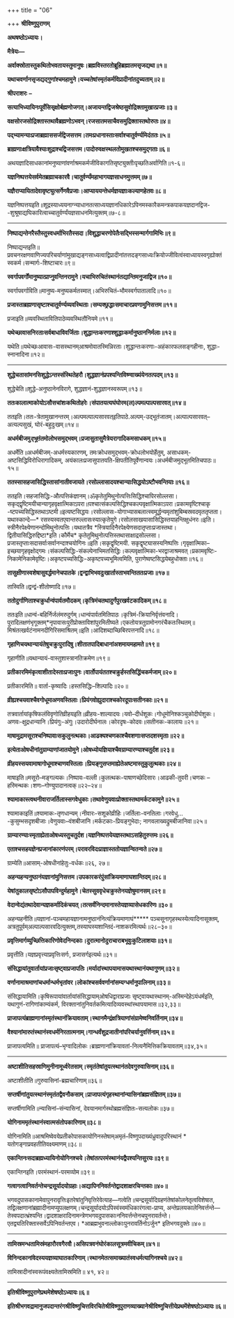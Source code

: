 +++
title = "06"

+++
**श्रीविष्णुपुराणम्**

**अथषष्ठोऽध्यायः।**

**मैत्रेयः—**

**अर्वाक्स्रोतास्तुकथितोभवतायस्तुमानुषः।ब्रह्मविस्तरतोब्रूहिब्रह्मातमसृजद्यथा॥१॥**

**यथाचवर्णानसृजद्यद्गुणांश्चमहामुने।यच्चतेषांस्मृतंकर्मविप्रादीनांतदुच्यताम्॥२॥**

**श्रीपराशरः** **–**

**सत्याभिध्यायिनःपूर्वंसिसृक्षोर्बह्मणोजगत्।अजायन्तद्विजश्रेष्ठसुवोद्रिक्तामुखात्प्रजाः॥३॥**

**वक्षसोरजसोद्रिक्तास्तथावैब्रह्मणोऽभवन्।रजसातमसाचैवसमुद्रिक्तास्तथोरुतः॥४॥**

**पद्भ्यामन्याःप्रजाब्रह्माससर्जद्विजसत्तम।तमःप्रधानास्ताःसर्वाश्चातुर्वर्ण्यमिदंततः॥५॥**

**ब्राह्मणाःक्षत्रियावैश्याःशुद्राश्चद्विजसत्तम।पादोरुवक्षस्थलतोमुखतश्चसमुद्गताः॥६॥**

अथयज्ञादिसाधकानांमनुष्याणांवर्णाश्रमकर्मजीविकागतिसृष्ट्युक्तीःपृच्छतिअर्वागिति॥१-६॥

**यज्ञनिष्पत्तयेसर्वमेतब्रह्माचकारवै।चातुर्वर्ण्यंमहाभागयज्ञसाधनमुत्तमम्॥७॥**

**यज्ञैराप्यायितादेवावृष्ट्युत्सर्गेणवैप्रजाः।आप्याययन्तेधर्मज्ञयज्ञाःकल्याणहेतवः॥८॥**

यज्ञनिष्पत्तयइति॥शूद्रस्याध्ययनाग्न्याधानतत्साध्ययज्ञानधिकारेऽपिनमस्कारैकमन्त्रकपाकयज्ञदानद्विज- -शुश्रूषाद्यघिकारित्वाच्चातुर्वर्ण्यंयज्ञसाधनमित्युक्तम्॥७-८॥

****

**निष्पाद्यन्तेनरैस्तैस्तुस्वधर्माभिरतैस्सदा।विशुद्धाचरणोपेतैःसद्भिस्सन्मार्गगामिभिः॥९॥**

निष्पाद्यन्तइति॥प्रवचनरक्षणवाणिज्यपरिचर्याणांमुखाद्यङ्गसाध्यत्वाद्विप्रादीनांतत्तदङ्गसाध्यःक्रियोज्जीवित्वंस्वाध्यायस्वगृह्योक्तंस्वकर्म।सन्मार्गः-शिष्टाचारः॥९॥

**स्वर्गापवर्गोंमानुष्यात्प्राप्नुवन्तिनरामुने।यचाभिरुचितंस्थानंतद्यान्तिमनुजाद्विज॥१०॥**

स्वर्गापवर्गाविति॥मानुष्य-मनुष्यकर्मतस्मात्।अभिरुचितं–भौमस्वर्गपातालादि॥१०॥

**प्रजास्ताब्रह्मणासृष्टाश्चातुर्वर्ण्यव्यवस्थिताः।सम्यक्छ्रद्धाःसमाचारप्रवणामुनिसत्तम॥११॥**

प्रजाइति॥व्यवस्थितावितिपाठेव्यवस्थितौनियमे॥११॥

**यथेच्छावासनिरताःसर्वबाधाविवर्जिताः।शुद्धान्तःकरणाश्शुद्धाःकर्मानुष्ठाननिर्मलाः॥१२॥**

यथेति॥यथेच्छःआवासः-वासस्थानम्आश्रमोवातस्मिन्निरताः।शुद्धान्तःकरणाः-अहंकारफलसङ्गहीनाः, शुद्धाः-स्नानादिना॥१२॥

****

**शुद्धेचतासांमनसिशुद्धेऽन्तस्संस्थितेहरौ।शुद्धज्ञानंप्रपश्यन्तिविष्ण्वाख्यंयेनतत्पदम्॥१३॥**

शुद्धेचेति॥शुद्धे-अनुष्ठानेनविरागे, शुद्धज्ञानं-शुद्धज्ञानस्वरूपम्॥१३॥

**ततःकालात्माकोयोऽसौसचांशःकथितोहरेः।संपातयत्यघंघोरम(ल)ल्पमल्पाल्पसारवत्॥१४॥**

ततइति।ततः-त्रेतामुखानन्तरम्।अल्पमल्पाल्पसारवत्इतिपाठे.अल्पम्-उद्भूतंजातम्।अल्पाल्पसारवत्–अत्यल्पसुखं, घोरं-बहुदुःखम्॥१४॥

**अधर्मबीजमु*द्भू*तंतमोलोभसमुद्भवम्।प्रजासुतासुमैत्रेयरागादिकमसाधकम्॥१५॥**

अधर्मेति॥अधर्मबीजम्-अधर्मस्यकारणम्, तमःक्रोधसमुद्भवम्-क्रोधलोभयोर्हेतुम्, असाधकम्-अष्टसिद्धिविरोधिरागादिकम्, अयंकालःप्रजासुपातयति-क्षिपतीतिपूर्वेणान्वयः।अधर्मबीजमुद्भूतमितिचपाठः॥१५॥

**ततस्सासहजासिद्धिस्तासांनातीवजायते।रसोल्लासादयश्चान्याःसिद्धयोऽष्टौभवन्तियाः॥१६॥**

ततइति।सहजासिद्धिः-औत्पत्तिकंज्ञानम्।ॐकृतेतुमिथुनोत्पत्तिःसिद्धिश्चापिरसोल्लसा।सकृद्द्वृष्टिमयीचान्यागृहवृक्षात्मिकाऽपरा॥पश्चात्संकल्पसिद्धिश्चकल्पवृक्षात्मिकाऽपरा।प्रकामवृष्टिश्चाकृ -ष्टपच्यसिद्धिस्तथाऽष्टमी॥इत्यष्टसिद्धयः।रसोल्लासः-योगाभ्यासबलात्स्वमूर्द्धन्यमृतांशुबिम्बस्रवदमृततृप्तता।यथास्कान्दे—\* रसस्यस्वतएवान्तरुल्लासःस्यात्कृतेयुगे।रसोलसाखयासासिद्धिस्तयाहन्तिक्षुधंनरः॥इति।स्त्रीनैरपेक्ष्येणानन्दोमिथुनोत्पत्तिः।यथातत्रैव \*स्त्रियादिनैरपेक्ष्येणसदातृप्ताःप्रजास्तथा।द्वितीयासिद्धिरुद्दिष्टा\*इति।कौर्मेच\* कृतेतुमिथुनोत्पत्तिस्तथासाक्षाद्रसोल्लसा।प्रजास्तृप्ताःसदासर्वाःसर्वानन्दाश्चयोगिनः॥इति।सकृद्वृष्टिमयी. सकृद्वृष्ट्यासस्यनिष्पत्तिः।गृवृक्षात्मिका–इच्छयागृहवृक्षोद्गमः।संकल्पसिद्धिः-संकल्पेनाभिमतसिद्धिः।कल्पवृक्षात्मिका-भरद्वाजाश्रमवत्।प्रकामवृष्टिः-निकामेनिकामेवृष्टिः।अकृष्टपच्यसिद्धिः-अकृष्टपच्यभूमित्वमिति, पुराणेष्वष्टसिद्धयेबहुधोक्ताः॥१६॥

**तासुक्षीणास्वशेषासुवर्द्धमानेचपातके।द्वन्द्वाभिभवदुःखार्तास्ताभवन्तिततःप्रजाः॥१७॥**

तास्विति॥द्वन्द्वं-शीतोष्णादि॥१७॥

**ततोदुर्गाणिताश्चक्रुर्धान्वंपार्वतमौदकम्।कृत्रिमंचतथादुर्गंपुरखर्वटकादिकम्॥१८॥**

ततःइति॥धान्वं-बहिर्निर्जलंमरुदुर्गम्।धान्वंपार्वतमितिपाठः।कृत्रिमं-क्रियानिर्वृत्तंवनादि।पुरादिलक्षणंभृगूक्तम्\*नृपावासःपुरीप्रोक्ताविशांपुरमितीष्यते।एकतोयत्रतुग्रामोनगरंचैकतःस्थितम्॥मिश्रंतत्खर्वटंनामनदीगिरिसमाश्रितम्॥इति।आदिशब्दाच्छिबिरपत्तनादि॥१८॥

**गृहाणिचयथान्यायंतेषुचक्रुःपुरादिषु।शीतातपादिबाधानांअशमायमहामते॥१९॥**

गृहाणीति॥यथान्यायं-वास्तुशास्त्रानतिक्रमेण॥१९॥

**प्रतीकारमिमंकृत्वाशीतादेस्ताःप्रजाःपुनः।वार्तोपायंततश्चक्रुर्हस्तसिद्धिंचकर्मजाम्॥२०॥**

प्रतीकारमिति॥ वार्ता-कृष्यादिः।हस्तसिद्धिः–शिल्पादिः॥२०॥

**व्रीह्यश्चयवाश्चैवगोधूमाअणवस्तिलाः।प्रियंगवोह्युदाराश्चकोरदूपाःसतीनकाः॥२१॥**

तत्रवार्तायांकृषिफलंविवृणोतिव्रीहयइति॥व्रीहयः-शाल्यादयः।यवो–दीर्धशूकः।गोधूमोनिश्कञ्चुकोदीर्घशुकः।अणवः-क्षुद्रधान्यानि।प्रियंगुः-अंगुः।उदारोदीर्घनालः।कोरदृषः-कोदवः॥सतीनकः-कालायः॥२१॥

**माषामुद्रामसूराश्चनिष्पावाःसकुलुनत्थकाः।आढक्यश्चणकाश्चैवशणाःसप्तदशस्मृताः॥२२॥**

**इत्येताओषधीनांतुग्राम्याणांजातयोमुने।ओषध्योयज्ञियाश्चैवग्राम्यारण्याश्चतुर्दश॥२३॥**

**व्रीहयस्सयवामाषागोधूमाश्चाणवस्तिलाः।प्रियङ्गुसप्तमाह्येतेअष्टमास्तुकुलुत्थकाः॥२४॥**

माषाइति॥मसूरो–मङ्गल्यकः।निष्पावः-वल्ली।कुलत्थकः-पाषाणच्छेदिसारः।आढकी-तुवरी।चणकः –हरिमन्थकः।शणः–गोण्युपादानत्वक्॥२२–२४॥

**श्यामाकास्त्वथनीवाराजर्तिलास्सगवेधुकाः।तथावेणुयवाःप्रोक्तास्तथामर्कटकामुने॥२५॥**

श्यामाकाइतिं॥श्यामाकः-तृणधान्यम्।नीवारः-सशूकोव्रीहिः।जर्तिलाः-वनतिलाः।गरवेधु… -कुसुम्भसदृशबीजाः।वेणुयवाः–वंशबीजानि।मर्कटकाः-प्रियङ्गुभेदाः; नागवलाख्यद्रुमबीजानिवा॥२५॥

**ग्राम्यारण्याःस्मृताह्येताओषध्यस्तुचतुर्दश।यज्ञनिष्पत्तयेयज्ञस्तथाऽसांहेतुरुत्तमः॥२६॥**

**एताश्चसहयज्ञेनप्रजानांकारणंपरम्।परावरविदःप्राज्ञास्ततोयज्ञान्वितन्वते॥२७॥**

ग्राम्येति॥आसाम्-ओषधीनांहेतुः-वर्धकः॥२६, २७॥

**अहन्यहन्यनुष्ठानंयज्ञानांमुनिसत्तम।उपकारकरंपुंसांक्रियमाणाघशान्तिदम्॥२८॥**

**येषांतुकालसृष्टोऽसौपापविन्दुर्महामुने।चेतस्सुववृधेचक्रुस्तेनयज्ञेषुमानसम्॥२९॥**

**वेदान्वेद्यंतथादेवान्यज्ञकर्मादिकंचयत्।तत्सर्वंनिन्दमानास्तेयज्ञव्यासेधकारिणः॥३०॥**

अहन्यहनीति॥यज्ञानां-पञ्चमहायज्ञानामनुष्ठानंनित्यंक्रियमाणाघं**\*** पञ्चसूनागृहस्थस्येत्यादिनासूक्तम्, अत्रतुपूर्वम्अल्पाल्पसारवदित्युक्तम्,तस्याघस्यशान्तिदं-नाशकरमित्यर्थः॥२८–३०॥

**प्रवृत्तिमार्गव्युच्छित्तिकारिणोवेदनिन्दकाः।दुरात्मानोदुराचाराबभूवुःकुटिलाशयाः॥३१॥**

प्रवृत्तीति।यज्ञप्रवृत्त्याप्रवृत्तिःसर्गः, प्रजासर्गइत्यर्थः॥३१॥

**संसिद्धायांतुवार्तायांप्रजाःसृष्ट्वाप्रजापतिः।मर्यादांस्थापयामासयथास्थानंयथागुणम्॥३२॥**

**वर्णानामाश्रमाणांचधर्मान्धर्मभृतांवर।लोकांश्चसर्ववर्णानांसम्यग्धर्मानुपालिनाम्॥३३॥**

संसिद्धायामिति।कृषिरूपायांवार्तायांसंसिद्धायाम्ओषधिद्वाराप्रजाः सृष्ट्वायथास्थानम्-अस्मिन्देहेऽयंधर्मइति, यथागुणं-रागिणांकाम्यंकर्म, विरक्तानांतुनिवर्तकमित्यादिव्यवस्थांस्थापयामास॥३२,३३॥

**प्राजापत्यंब्राह्मणानांस्मृतंस्थानंक्रियावताम्।स्थानमैन्द्रंक्षत्रियाणांसंग्रामेष्वनिवर्तिनाम्॥३४॥**

**वैश्यानांमारुतंस्थानंस्वधर्मनिरतात्मनाम्।गान्धर्वंशुद्रजातीनांपरिचर्यानुवर्त्तिनाम्॥३५॥**

प्राजापत्यमिति॥ प्राजापत्यं–भृग्वादिलोकः।ब्राह्मणानांक्रियावतां-नित्यनैमित्तिकक्रियावताम्॥३४,३५॥

****

**अष्टाशीतिसहस्राणिमुनीनामूर्ध्वरेतसाम्।स्मृतंतेषांतुयत्स्थानंतदेवगुरुवासिनाम्॥३६॥**

अष्टाशीतीति॥गुरुवासिनां-ब्रह्मचारिणाम्॥३६॥

**सप्तर्षीणांतुयत्स्थानंस्मृतंतद्वैवनौकसाम्।प्राजापत्यंगृहस्थानांन्यासिनांब्रह्मसंज्ञितम्॥३७॥**

सप्तर्षीणामिति॥न्यासिनां–संन्यासिनां, देवयानमार्गस्थोब्रह्मसंज्ञितः-सत्यलोकः॥३७॥

**योगिनाममृतंस्थानंस्वात्मसंतोपकारिणाम्॥३८॥**

योगिनामिति॥आश्रमिष्वेवयेप्रतीकोपासकायोगिनस्तेषाम्अमृतं–विष्णुपदाख्यंध्रुवादुपरिस्थानं \* यतोगङ्गाप्रवहतीतिवक्ष्यमाणम्॥३८॥

**एकान्तिनःसदाब्रह्मध्यायिनोयोगिनश्चये।तेषांतत्परमंस्थानंयद्वैपश्यन्तिसुरयः॥३९॥**

एकान्तिनइति।परमंस्थानं-परमव्योम॥३९॥

**गत्वागत्वानिवर्तन्तेचन्द्रसूर्यादयोग्रहाः।अद्यापिननिवर्तन्तेद्वादशाक्षरचिन्तकाः॥४०॥**

भगवदुपासकानामेवापुनरावृत्तिःइतरेषांतुनिवृत्तिरेवेत्याह—गत्वेति॥चन्द्रसूर्यादिग्रहणंतेषांकोलनेतृत्वविशेषात, तद्विलक्षणानांब्रह्मादीनामप्युपलक्षणम्।चन्द्रसूर्यादयोऽपिस्वंस्वमंधिकारंगत्वा-प्राप्य, अन्तेप्रलयकालेनिवर्त्तन्ते—तेस्वपदात्भ्रंश्यन्ति।द्वादशाक्षरादिनामन्त्रेणभगवदुपासकाःननिवर्त्तन्तेनचपुनरावर्तन्ते।एतद्व्यतिरिक्तास्सर्वेऽपिनिवर्तन्तएव। \*आब्रह्मभुवनाल्लोकाःपुनरावर्तिनोऽर्जुन\* इतिभगवदुक्तेः॥४०॥

****

**तामिस्रमन्धतामिस्रंमहारौरवगैरवौ।असिपत्रवनंघोरंकालसूत्रमवीचिकम्॥४१॥**

**विनिन्दकानांवेदस्ययज्ञव्याघातकारिणाम्।स्थानमेतत्समाख्यातंस्वधर्मत्यागिनश्चये॥४२॥**

तामिस्रादीनांस्वरूपंवक्ष्यतेतामिस्रमिति॥ ४१, ४२॥

****

**इतिश्रीविष्णुपुराणेप्रथमेशेषष्ठोऽध्यायः॥६॥**

**इतिश्रीभगवद्रामानुजपदान्तरंगश्रीविष्णुचित्तविरचितेश्रीविष्णुपुराणव्याख्यानेश्रीविष्णुचित्तीयेप्रथमेंशेषष्ठोऽध्यायः॥६॥**
